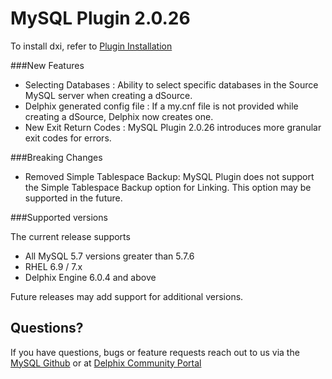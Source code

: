 # MySQL Plugin 2.0.26

To install dxi, refer to [Plugin Installation](/PluginInstallation/index.html)

###New Features

-  Selecting Databases : Ability to select specific databases in the Source MySQL server when creating a dSource.
-  Delphix generated config file : If a my.cnf file is not provided while creating a dSource, Delphix now creates one. 
-  New Exit Return Codes : MySQL Plugin 2.0.26 introduces more granular exit codes for errors. 

###Breaking Changes 
-  Removed Simple Tablespace Backup: MySQL Plugin does not support the Simple Tablespace Backup option for Linking. This option may be supported in the future.

###Supported versions

The current release supports  

- All MySQL 5.7 versions greater than 5.7.6
- RHEL 6.9 / 7.x
- Delphix Engine 6.0.4 and above

Future releases may add support for additional versions.

Questions?
----------------
If you have questions, bugs or feature requests reach out to us via the [MySQL Github](https://github.com/delphix/mysqllinux/) or
at [Delphix Community Portal](https://community.delphix.com/home)